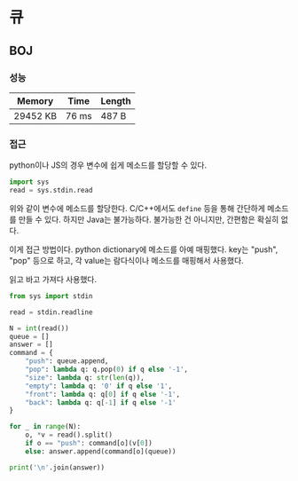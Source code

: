 # 큐

## BOJ

### 성능

| Memory   | Time  | Length |
| -------- | ----- | ------ |
| 29452 KB | 76 ms | 487 B  |

### 접근

python이나 JS의 경우 변수에 쉽게 메소드를 할당할 수 있다.

```py
import sys
read = sys.stdin.read
```

위와 같이 변수에 메소드를 할당한다.
C/C++에서도 `define` 등을 통해 간단하게 메소드를 만들 수 있다.
하지만 Java는 불가능하다. 불가능한 건 아니지만, 간편함은 확실히 없다.

이게 접근 방법이다.
python dictionary에 메소드를 아예 매핑했다.
key는 "push", "pop" 등으로 하고,
각 value는 람다식이나 메소드를 매핑해서 사용했다.

읽고 바고 가져다 사용했다.

```py
from sys import stdin

read = stdin.readline

N = int(read())
queue = []
answer = []
command = {
    "push": queue.append,
    "pop": lambda q: q.pop(0) if q else '-1',
    "size": lambda q: str(len(q)),
    "empty": lambda q: '0' if q else '1',
    "front": lambda q: q[0] if q else '-1',
    "back": lambda q: q[-1] if q else '-1'
}

for _ in range(N):
    o, *v = read().split()
    if o == "push": command[o](v[0])
    else: answer.append(command[o](queue))

print('\n'.join(answer))
```